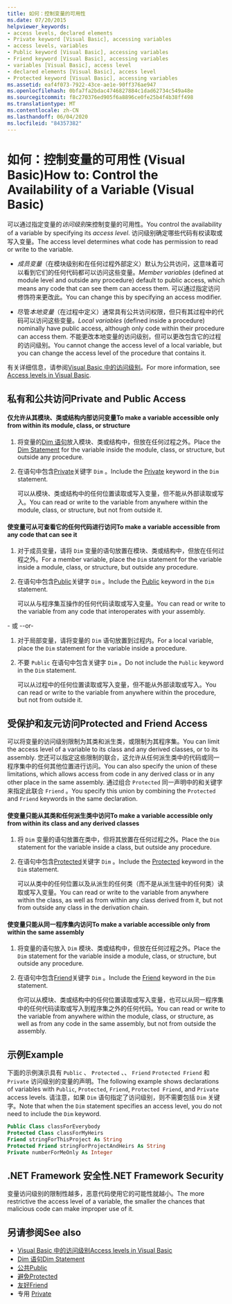```yaml
---
title: 如何：控制变量的可用性
ms.date: 07/20/2015
helpviewer_keywords:
- access levels, declared elements
- Private keyword [Visual Basic], accessing variables
- access levels, variables
- Public keyword [Visual Basic], accessing variables
- Friend keyword [Visual Basic], accessing variables
- variables [Visual Basic], access level
- declared elements [Visual Basic], access level
- Protected keyword [Visual Basic], accessing variables
ms.assetid: eaf4f073-7922-43ce-ae1e-90ff376ae947
ms.openlocfilehash: 0bfa7fa2bdac4746827884c1dad62734c549a48e
ms.sourcegitcommit: f8c270376ed905f6a8896ce0fe25b4f4b38ff498
ms.translationtype: MT
ms.contentlocale: zh-CN
ms.lasthandoff: 06/04/2020
ms.locfileid: "84357382"
---
```

# <a name="how-to-control-the-availability-of-a-variable-visual-basic"></a><span data-ttu-id="cf74c-102">如何：控制变量的可用性 (Visual Basic)</span><span class="sxs-lookup"><span data-stu-id="cf74c-102">How to: Control the Availability of a Variable (Visual Basic)</span></span>
<span data-ttu-id="cf74c-103">可以通过指定变量的*访问级别*来控制变量的可用性。</span><span class="sxs-lookup"><span data-stu-id="cf74c-103">You control the availability of a variable by specifying its *access level*.</span></span> <span data-ttu-id="cf74c-104">访问级别确定哪些代码有权读取或写入变量。</span><span class="sxs-lookup"><span data-stu-id="cf74c-104">The access level determines what code has permission to read or write to the variable.</span></span>  
  
- <span data-ttu-id="cf74c-105">*成员变量*（在模块级别和在任何过程外部定义）默认为公共访问，这意味着可以看到它们的任何代码都可以访问这些变量。</span><span class="sxs-lookup"><span data-stu-id="cf74c-105">*Member variables* (defined at module level and outside any procedure) default to public access, which means any code that can see them can access them.</span></span> <span data-ttu-id="cf74c-106">可以通过指定访问修饰符来更改此。</span><span class="sxs-lookup"><span data-stu-id="cf74c-106">You can change this by specifying an access modifier.</span></span>  
  
- <span data-ttu-id="cf74c-107">尽管*本地变量*（在过程中定义）通常具有公共访问权限，但只有其过程中的代码可以访问这些变量。</span><span class="sxs-lookup"><span data-stu-id="cf74c-107">*Local variables* (defined inside a procedure) nominally have public access, although only code within their procedure can access them.</span></span> <span data-ttu-id="cf74c-108">不能更改本地变量的访问级别，但可以更改包含它的过程的访问级别。</span><span class="sxs-lookup"><span data-stu-id="cf74c-108">You cannot change the access level of a local variable, but you can change the access level of the procedure that contains it.</span></span>  
  
 <span data-ttu-id="cf74c-109">有关详细信息，请参阅[Visual Basic 中的访问级别](access-levels.md)。</span><span class="sxs-lookup"><span data-stu-id="cf74c-109">For more information, see [Access levels in Visual Basic](access-levels.md).</span></span>  
  
## <a name="private-and-public-access"></a><span data-ttu-id="cf74c-110">私有和公共访问</span><span class="sxs-lookup"><span data-stu-id="cf74c-110">Private and Public Access</span></span>  
  
#### <a name="to-make-a-variable-accessible-only-from-within-its-module-class-or-structure"></a><span data-ttu-id="cf74c-111">仅允许从其模块、类或结构内部访问变量</span><span class="sxs-lookup"><span data-stu-id="cf74c-111">To make a variable accessible only from within its module, class, or structure</span></span>  
  
1. <span data-ttu-id="cf74c-112">将变量的[Dim 语句](../../../language-reference/statements/dim-statement.md)放入模块、类或结构中，但放在任何过程之外。</span><span class="sxs-lookup"><span data-stu-id="cf74c-112">Place the [Dim Statement](../../../language-reference/statements/dim-statement.md) for the variable inside the module, class, or structure, but outside any procedure.</span></span>  
  
2. <span data-ttu-id="cf74c-113">在语句中包含[Private](../../../language-reference/modifiers/private.md)关键字 `Dim` 。</span><span class="sxs-lookup"><span data-stu-id="cf74c-113">Include the [Private](../../../language-reference/modifiers/private.md) keyword in the `Dim` statement.</span></span>  
  
     <span data-ttu-id="cf74c-114">可以从模块、类或结构中的任何位置读取或写入变量，但不能从外部读取或写入。</span><span class="sxs-lookup"><span data-stu-id="cf74c-114">You can read or write to the variable from anywhere within the module, class, or structure, but not from outside it.</span></span>  
  
#### <a name="to-make-a-variable-accessible-from-any-code-that-can-see-it"></a><span data-ttu-id="cf74c-115">使变量可从可查看它的任何代码进行访问</span><span class="sxs-lookup"><span data-stu-id="cf74c-115">To make a variable accessible from any code that can see it</span></span>  
  
1. <span data-ttu-id="cf74c-116">对于成员变量，请将 `Dim` 变量的语句放置在模块、类或结构中，但放在任何过程之外。</span><span class="sxs-lookup"><span data-stu-id="cf74c-116">For a member variable, place the `Dim` statement for the variable inside a module, class, or structure, but outside any procedure.</span></span>  
  
2. <span data-ttu-id="cf74c-117">在语句中包含[Public](../../../language-reference/modifiers/public.md)关键字 `Dim` 。</span><span class="sxs-lookup"><span data-stu-id="cf74c-117">Include the [Public](../../../language-reference/modifiers/public.md) keyword in the `Dim` statement.</span></span>  
  
     <span data-ttu-id="cf74c-118">可以从与程序集互操作的任何代码读取或写入变量。</span><span class="sxs-lookup"><span data-stu-id="cf74c-118">You can read or write to the variable from any code that interoperates with your assembly.</span></span>  
  
 <span data-ttu-id="cf74c-119">\- 或 -</span><span class="sxs-lookup"><span data-stu-id="cf74c-119">-or-</span></span>  
  
1. <span data-ttu-id="cf74c-120">对于局部变量，请将变量的 `Dim` 语句放置到过程内。</span><span class="sxs-lookup"><span data-stu-id="cf74c-120">For a local variable, place the `Dim` statement for the variable inside a procedure.</span></span>  
  
2. <span data-ttu-id="cf74c-121">不要 `Public` 在语句中包含关键字 `Dim` 。</span><span class="sxs-lookup"><span data-stu-id="cf74c-121">Do not include the `Public` keyword in the `Dim` statement.</span></span>  
  
     <span data-ttu-id="cf74c-122">可以从过程中的任何位置读取或写入变量，但不能从外部读取或写入。</span><span class="sxs-lookup"><span data-stu-id="cf74c-122">You can read or write to the variable from anywhere within the procedure, but not from outside it.</span></span>  
  
## <a name="protected-and-friend-access"></a><span data-ttu-id="cf74c-123">受保护和友元访问</span><span class="sxs-lookup"><span data-stu-id="cf74c-123">Protected and Friend Access</span></span>  
 <span data-ttu-id="cf74c-124">可以将变量的访问级别限制为其类和派生类，或限制为其程序集。</span><span class="sxs-lookup"><span data-stu-id="cf74c-124">You can limit the access level of a variable to its class and any derived classes, or to its assembly.</span></span> <span data-ttu-id="cf74c-125">您还可以指定这些限制的联合，这允许从任何派生类中的代码或同一程序集中的任何其他位置进行访问。</span><span class="sxs-lookup"><span data-stu-id="cf74c-125">You can also specify the union of these limitations, which allows access from code in any derived class or in any other place in the same assembly.</span></span> <span data-ttu-id="cf74c-126">通过组合 `Protected` 同一声明中的和关键字来指定此联合 `Friend` 。</span><span class="sxs-lookup"><span data-stu-id="cf74c-126">You specify this union by combining the `Protected` and `Friend` keywords in the same declaration.</span></span>  
  
#### <a name="to-make-a-variable-accessible-only-from-within-its-class-and-any-derived-classes"></a><span data-ttu-id="cf74c-127">使变量只能从其类和任何派生类中访问</span><span class="sxs-lookup"><span data-stu-id="cf74c-127">To make a variable accessible only from within its class and any derived classes</span></span>  
  
1. <span data-ttu-id="cf74c-128">将 `Dim` 变量的语句放置在类中，但将其放置在任何过程之外。</span><span class="sxs-lookup"><span data-stu-id="cf74c-128">Place the `Dim` statement for the variable inside a class, but outside any procedure.</span></span>  
  
2. <span data-ttu-id="cf74c-129">在语句中包含[Protected](../../../language-reference/modifiers/protected.md)关键字 `Dim` 。</span><span class="sxs-lookup"><span data-stu-id="cf74c-129">Include the [Protected](../../../language-reference/modifiers/protected.md) keyword in the `Dim` statement.</span></span>  
  
     <span data-ttu-id="cf74c-130">可以从类中的任何位置以及从派生的任何类（而不是从派生链中的任何类）读取或写入变量。</span><span class="sxs-lookup"><span data-stu-id="cf74c-130">You can read or write to the variable from anywhere within the class, as well as from within any class derived from it, but not from outside any class in the derivation chain.</span></span>  
  
#### <a name="to-make-a-variable-accessible-only-from-within-the-same-assembly"></a><span data-ttu-id="cf74c-131">使变量只能从同一程序集内访问</span><span class="sxs-lookup"><span data-stu-id="cf74c-131">To make a variable accessible only from within the same assembly</span></span>  
  
1. <span data-ttu-id="cf74c-132">将变量的语句放入 `Dim` 模块、类或结构中，但放在任何过程之外。</span><span class="sxs-lookup"><span data-stu-id="cf74c-132">Place the `Dim` statement for the variable inside a module, class, or structure, but outside any procedure.</span></span>  
  
2. <span data-ttu-id="cf74c-133">在语句中包含[Friend](../../../language-reference/modifiers/friend.md)关键字 `Dim` 。</span><span class="sxs-lookup"><span data-stu-id="cf74c-133">Include the [Friend](../../../language-reference/modifiers/friend.md) keyword in the `Dim` statement.</span></span>  
  
     <span data-ttu-id="cf74c-134">你可以从模块、类或结构中的任何位置读取或写入变量，也可以从同一程序集中的任何代码读取或写入到程序集之外的任何代码。</span><span class="sxs-lookup"><span data-stu-id="cf74c-134">You can read or write to the variable from anywhere within the module, class, or structure, as well as from any code in the same assembly, but not from outside the assembly.</span></span>  
  
## <a name="example"></a><span data-ttu-id="cf74c-135">示例</span><span class="sxs-lookup"><span data-stu-id="cf74c-135">Example</span></span>  
 <span data-ttu-id="cf74c-136">下面的示例演示具有 `Public` 、 `Protected` 、、 `Friend` `Protected Friend` 和 `Private` 访问级别的变量的声明。</span><span class="sxs-lookup"><span data-stu-id="cf74c-136">The following example shows declarations of variables with `Public`, `Protected`, `Friend`, `Protected Friend`, and `Private` access levels.</span></span> <span data-ttu-id="cf74c-137">请注意，如果 `Dim` 语句指定了访问级别，则不需要包括 `Dim` 关键字。</span><span class="sxs-lookup"><span data-stu-id="cf74c-137">Note that when the `Dim` statement specifies an access level, you do not need to include the `Dim` keyword.</span></span>  
  
```vb  
Public Class classForEverybody  
Protected Class classForMyHeirs  
Friend stringForThisProject As String  
Protected Friend stringForProjectAndHeirs As String  
Private numberForMeOnly As Integer  
```  
  
## <a name="net-framework-security"></a><span data-ttu-id="cf74c-138">.NET Framework 安全性</span><span class="sxs-lookup"><span data-stu-id="cf74c-138">.NET Framework Security</span></span>  
 <span data-ttu-id="cf74c-139">变量访问级别的限制性越多，恶意代码使用它的可能性就越小。</span><span class="sxs-lookup"><span data-stu-id="cf74c-139">The more restrictive the access level of a variable, the smaller the chances that malicious code can make improper use of it.</span></span>  
  
## <a name="see-also"></a><span data-ttu-id="cf74c-140">另请参阅</span><span class="sxs-lookup"><span data-stu-id="cf74c-140">See also</span></span>

- [<span data-ttu-id="cf74c-141">Visual Basic 中的访问级别</span><span class="sxs-lookup"><span data-stu-id="cf74c-141">Access levels in Visual Basic</span></span>](access-levels.md)
- [<span data-ttu-id="cf74c-142">Dim 语句</span><span class="sxs-lookup"><span data-stu-id="cf74c-142">Dim Statement</span></span>](../../../language-reference/statements/dim-statement.md)
- [<span data-ttu-id="cf74c-143">公共</span><span class="sxs-lookup"><span data-stu-id="cf74c-143">Public</span></span>](../../../language-reference/modifiers/public.md)
- [<span data-ttu-id="cf74c-144">避免</span><span class="sxs-lookup"><span data-stu-id="cf74c-144">Protected</span></span>](../../../language-reference/modifiers/protected.md)
- [<span data-ttu-id="cf74c-145">友好</span><span class="sxs-lookup"><span data-stu-id="cf74c-145">Friend</span></span>](../../../language-reference/modifiers/friend.md)
- <span data-ttu-id="cf74c-146">专用 </span><span class="sxs-lookup"><span data-stu-id="cf74c-146">[Private](../../../language-reference/modifiers/private.md)</span></span>
